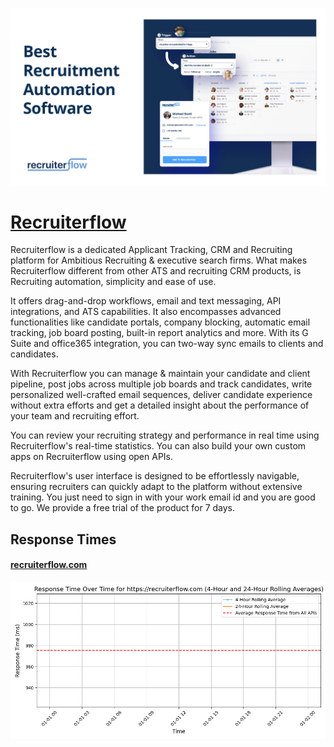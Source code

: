 [![Visit Recruiterflow](imagePreview.png)](https://recruiterflow.com)

# [Recruiterflow](https://recruiterflow.com)

Recruiterflow is a dedicated Applicant Tracking, CRM and Recruiting platform for Ambitious Recruiting & executive search firms. What makes Recruiterflow different from other ATS and recruiting CRM products, is Recruiting automation, simplicity and ease of use.

It offers drag-and-drop workflows, email and text messaging,  API integrations, and ATS capabilities. It also encompasses advanced functionalities like candidate portals, company blocking, automatic email tracking, job board posting, built-in report analytics and more. With its G Suite and office365 integration, you can two-way sync emails to clients and candidates.

With Recruiterflow you can manage & maintain your candidate and client pipeline,  post jobs across multiple job boards and track candidates, write personalized well-crafted email sequences, deliver candidate experience without extra efforts and get a detailed insight about the performance of your team and recruiting effort.

You can review your recruiting strategy and performance in real time using Recruiterflow's real-time statistics. You can also build your own custom apps on Recruiterflow using open APIs.

Recruiterflow's user interface is designed to be effortlessly navigable, ensuring recruiters can quickly adapt to the platform without extensive training. You just need to sign in with your work email id and you are good to go. We provide a free trial of the product for 7 days.

## Response Times

#### [recruiterflow.com](https://recruiterflow.com)

![recruiterflow.com](response-time-charts/726563727569746572666c6f772e636f6d.png)
